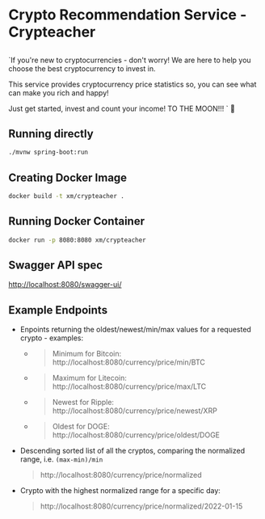 # Crypto Recommendation Service - Crypteacher

##
`If you're new to cryptocurrencies - don't worry! We are here to help you choose the best cryptocurrency to invest in.

This service provides cryptocurrency price statistics so, you can see what can make you rich and happy!

Just get started, invest and count your income!
TO THE MOON!!! ` :rocket:

## Running directly

```sh
./mvnw spring-boot:run
```

## Creating Docker Image

```sh
docker build -t xm/crypteacher .
```

## Running Docker Container

```sh
docker run -p 8080:8080 xm/crypteacher
```

## Swagger API spec

[http://localhost:8080/swagger-ui/](http://localhost:8080/swagger-ui/)

## Example Endpoints

- Enpoints returning the oldest/newest/min/max values for a requested crypto - examples:
    - > Minimum for Bitcoin: http://localhost:8080/currency/price/min/BTC
    - > Maximum for Litecoin: http://localhost:8080/currency/price/max/LTC
    - > Newest for Ripple: http://localhost:8080/currency/price/newest/XRP
    - > Oldest for DOGE: http://localhost:8080/currency/price/oldest/DOGE

- Descending sorted list of all the cryptos, comparing the normalized range, i.e. `(max-min)/min`
  > http://localhost:8080/currency/price/normalized

- Crypto with the highest normalized range for a specific day:
  > http://localhost:8080/currency/price/normalized/2022-01-15